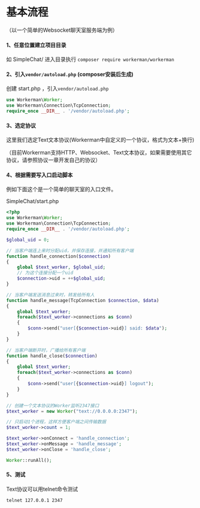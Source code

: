 # 基本流程
（以一个简单的Websocket聊天室服务端为例）

#### 1、任意位置建立项目目录
如 SimpleChat/
进入目录执行 `composer require workerman/workerman`

#### 2、引入`vendor/autoload.php` (composer安装后生成)
创建 start.php ，引入`vendor/autoload.php` 
```php
use Workerman\Worker;
use Workerman\Connection\TcpConnection;
require_once __DIR__ . '/vendor/autoload.php';
```

#### 3、选定协议
这里我们选定Text文本协议(Workerman中自定义的一个协议，格式为文本+换行)

（目前Workerman支持HTTP、Websocket、Text文本协议，如果需要使用其它协议，请参照协议一章开发自己的协议）

#### 4、根据需要写入口启动脚本
例如下面这个是一个简单的聊天室的入口文件。

SimpleChat/start.php
```php
<?php
use Workerman\Worker;
use Workerman\Connection\TcpConnection;
require_once __DIR__ . '/vendor/autoload.php';

$global_uid = 0;

// 当客户端连上来时分配uid，并保存连接，并通知所有客户端
function handle_connection($connection)
{
    global $text_worker, $global_uid;
    // 为这个连接分配一个uid
    $connection->uid = ++$global_uid;
}

// 当客户端发送消息过来时，转发给所有人
function handle_message(TcpConnection $connection, $data)
{
    global $text_worker;
    foreach($text_worker->connections as $conn)
    {
        $conn->send("user[{$connection->uid}] said: $data");
    }
}

// 当客户端断开时，广播给所有客户端
function handle_close($connection)
{
    global $text_worker;
    foreach($text_worker->connections as $conn)
    {
        $conn->send("user[{$connection->uid}] logout");
    }
}

// 创建一个文本协议的Worker监听2347接口
$text_worker = new Worker("text://0.0.0.0:2347");

// 只启动1个进程，这样方便客户端之间传输数据
$text_worker->count = 1;

$text_worker->onConnect = 'handle_connection';
$text_worker->onMessage = 'handle_message';
$text_worker->onClose = 'handle_close';

Worker::runAll();

```

#### 5、测试
Text协议可以用telnet命令测试
```shell
telnet 127.0.0.1 2347
```
